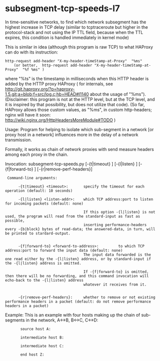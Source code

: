 # subsegment-tcp-speeds-l7
In time-sensitive networks, to find which network subsegment has the highest increase in TCP delay (similar to tcptraceroute but higher in the protocol-stack and not using the IP TTL field, because when the TTL expires, this condition is handled immediately in kernel mode)

This is similar in idea (although this program is raw TCP) to what HAProxy can do with its instruction:

	http-request add-header "X-my-header-timeStamp-at-Proxy"  "%ms"
        (or better,  http-request add-header "X-my-header-timeStamp-at-Proxy"  "%f %ms" )

where "%ts" is the timestamp in milliseconds when this HTTP header is added by the HTTP proxy HAProxy ( for internals, see http://git.haproxy.org/?p=haproxy-1.5.git;a=blob;f=src/log.c;hb=HEAD#l1140 about the usage of "%ms"). (Disclaimer: this program is not at the HTTP level, but at the TCP level, and it is inspired by that possibility, but does not utilize that code). (So far, HAProxy allows those custom values, as "%ms", in custom http-headers; nginx will have it soon: http://wiki.nginx.org/HttpHeadersMoreModule#TODO )

Usage: Program for helping to isolate which sub-segment in a network [or proxy host in a network] influences more in the delay of a network transmission.

Formally, it works as chain of network proxies with send measure headers among each proxy in the chain.

Invocation:
     subsegment-tcp-speeds.py  [-{t|timeout} <timeout>]  [-{l|listen} <listen-addr>]  [-{f|forward-to} <forward-to-address>]  [-{r|remove-perf-headers}]

     Command-line arguments:

          -{t|timeout} <timeout>:       specify the timeout for each operation (default: 10 seconds)

          -{l|listen} <listen-addr>:    which TCP address:port to listen for incoming packets (default: none)

                                        If this option -{l|listen} is not used, the program will read from the standard-input as fast as possible,
                                        inserting performance-headers every -{b|block} bytes of read-data; the answered-data, in turn, will be printed to stardard-output.


          -{f|forward-to} <forward-to-address>:         to which TCP address:port to forward the input data (default: none)
                                        The input data forwarded is the one read either by the -{l|listen} address, or by standard-input if the -{l|listen} address is omitted.

                                        If -{f|forward-to} is omitted, then there will be no forwarding, and this command invocation will echo-back to the -{l|listen} address
                                        whatever it receives from it.


          -{r|remove-perf-headers}:     whether to remove or not existing performance headers in a packet (default: do not remove performance headers in a packet)

Example:
      This is an example with four hosts making up the chain of sub-segments in the network, A<->B, B<->C, C<->D:

           source host A:

           intermediate host B:

           intermediate host C:

           end host Z:



